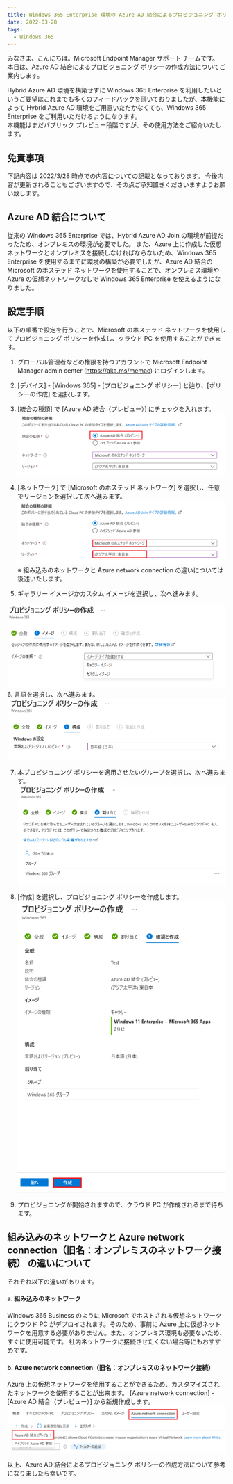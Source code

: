 ```yaml
---
title: Windows 365 Enterprise 環境の Azure AD 結合によるプロビジョニング ポリシーの作成方法
date: 2022-03-28
tags:
  - Windows 365
---
```


みなさま、こんにちは。Microsoft Endpoint Manager サポート チームです。
本日は、Azure AD 結合によるプロビジョニング ポリシーの作成方法についてご案内します。

Hybrid Azure AD 環境を構築せずに Windows 365 Enterprise を利用したいというご要望はこれまでも多くのフィードバックを頂いておりましたが、本機能によって Hybrid Azure AD 環境をご用意いただかなくても、Windows 365 Enterprise をご利用いただけるようになります。  
本機能はまだパブリック プレビュー段階ですが、その使用方法をご紹介いたします。

## 免責事項

下記内容は 2022/3/28 時点での内容についての記載となっております。
今後内容が更新されることもございますので、その点ご承知置きくださいますようお願い致します。

## Azure AD 結合について

従来の Windows 365 Enterprise では、Hybrid Azure AD Join の環境が前提だったため、オンプレミスの環境が必要でした。
また、Azure 上に作成した仮想ネットワークとオンプレミスを接続しなければならないため、Windows 365 Enterprise を使用するまでに環境の構築が必要でしたが、Azure AD 結合の Microsoft のホステッド ネットワークを使用することで、オンプレミス環境や Azure の仮想ネットワークなしで Windows 365 Enterprise を使えるようになりました。

## 設定手順

以下の順番で設定を行うことで、Microsoft のホステッド ネットワークを使用してプロビジョニング ポリシーを作成し、クラウド PC を使用することができます。

1. グローバル管理者などの権限を持つアカウントで Microsoft Endpoint Manager admin center (https://aka.ms/memac) にログインします。


2. [デバイス] - [Windows 365] - [プロビジョニング ポリシー] と辿り、[ポリシーの作成] を選択します。

3. [統合の種類] で [Azure AD 結合（プレビュー）] にチェックを入れます。
   ![](./2022-03-28_01/2022-03-28-18-06-23.png)

4. [ネットワーク] で [Microsoft のホステッド ネットワーク] を選択し、任意でリージョンを選択して次へ進みます。
   ![](./2022-03-28_01/2022-03-28-18-06-54.png)
   ※ 組み込みのネットワークと Azure network connection の違いについては後述いたします。

5. ギャラリー イメージかカスタム イメージを選択し、次へ進みます。

![](./2022-03-28_01/2022-03-28-18-07-43.png) 6. 言語を選択し、次へ進みます。
![](./2022-03-28_01/2022-03-28-18-08-05.png)

7. 本プロビジョニング ポリシーを適用させたいグループを選択し、次へ進みます。
   ![](./2022-03-28_01/2022-03-28-18-08-25.png)

8. [作成] を選択し、プロビジョニング ポリシーを作成します。
   ![](./2022-03-28_01/2022-03-28-18-08-41.png)

9. プロビジョニングが開始されますので、クラウド PC が作成されるまで待ちます。

## 組み込みのネットワークと Azure network connection（旧名：オンプレミスのネットワーク接続） の違いについて

それぞれ以下の違いがあります。

#### a. 組み込みのネットワーク
Windows 365 Business のように Microsoft でホストされる仮想ネットワークにクラウド PC がデプロイされます。そのため、事前に Azure 上に仮想ネットワークを用意する必要がありません。また、オンプレミス環境も必要ないため、すぐに使用可能です。
社内ネットワークに接続させたくない場合等にもおすすめです。

#### b. Azure network connection（旧名：オンプレミスのネットワーク接続） 
Azure 上の仮想ネットワークを使用することができるため、カスタマイズされたネットワークを使用することが出来ます。
[Azure network connection] - [Azure AD 結合（プレビュー）] から新規作成します。
![](./2022-03-28_01/2022-03-28-18-09-48.png)

以上、Azure AD 結合によるプロビジョニング ポリシーの作成方法について参考になりましたら幸いです。
